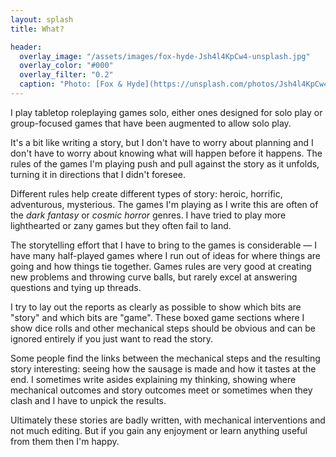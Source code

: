 ```yaml
---
layout: splash
title: What?

header:
  overlay_image: "/assets/images/fox-hyde-Jsh4l4KpCw4-unsplash.jpg"
  overlay_color: "#000"
  overlay_filter: "0.2"
  caption: "Photo: [Fox & Hyde](https://unsplash.com/photos/Jsh4l4KpCw4)"
---
```


I play tabletop roleplaying games solo, either ones designed for solo play or group-focused games that have been augmented to allow solo play.

It's a bit like writing a story, but I don't have to worry about planning and I don't have to worry about knowing what will happen before it happens. The rules of the games I'm playing push and pull against the story as it unfolds, turning it in directions that I didn't foresee.

Different rules help create different types of story: heroic, horrific, adventurous, mysterious. The games I'm playing as I write this are often of the _dark fantasy_ or _cosmic horror_ genres. I have tried to play more lighthearted or zany games but they often fail to land.

The storytelling effort that I have to bring to the games is considerable — I have many half-played games where I run out of ideas for where things are going and how things tie together. Games rules are very good at creating new problems and throwing curve balls, but rarely excel at answering questions and tying up threads.

I try to lay out the reports as clearly as possible to show which bits are "story" and which bits are "game". These boxed game sections where I show dice rolls and other mechanical steps should be obvious and can be ignored entirely if you just want to read the story.

Some people find the links between the mechanical steps and the resulting story interesting: seeing how the sausage is made and how it tastes at the end. I sometimes write asides explaining my thinking, showing where mechanical outcomes and story outcomes meet or sometimes when they clash and I have to unpick the results.

Ultimately these stories are badly written, with mechanical interventions and not much editing. But if you gain any enjoyment or learn anything useful from them then I'm happy.
